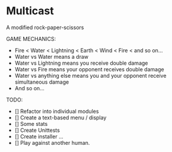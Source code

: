 # Multicast
A modified rock-paper-scissors

GAME MECHANICS:
- Fire < Water < Lightning < Earth < Wind < Fire < and so on...
- Water vs Water means a draw
- Water vs Lightning means you receive double damage
- Water vs Fire means your opponent receives double damage
- Water vs anything else means you and your opponent receive simultaneous damage
- And so on...

TODO:
- [] Refactor into individual modules
- [] Create a text-based menu / display
- [] Some stats
- [] Create Unittests
- [] Create installer
...
- [] Play against another human.
